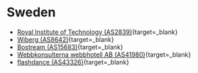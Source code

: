 # Sweden

- [Royal Institute of Technology (AS2839)](http://cgi.student.nada.kth.se/cgi-bin/d97-dho/traceroute){target=_blank}
- [Wiberg (AS8642)](http://www.wiberg.nu/iptools.php){target=_blank}
- [Bostream (AS15683)](http://traceroute.exil.tv/){target=_blank}
- [Webbkonsulterna webbhotell AB (AS41980)](http://www.wk.se/verktyg/traceroute.pl){target=_blank}
- [flashdance (AS43326)](http://www.flashdance.cx/php-trace.php){target=_blank}
